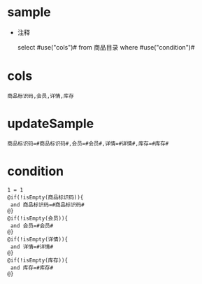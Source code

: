 sample
===
* 注释

	select #use("cols")# from 商品目录  where  #use("condition")#

cols
===
	商品标识码,会员,详情,库存

updateSample
===
	
	商品标识码=#商品标识码#,会员=#会员#,详情=#详情#,库存=#库存#

condition
===

	1 = 1  
	@if(!isEmpty(商品标识码)){
	 and 商品标识码=#商品标识码#
	@}
	@if(!isEmpty(会员)){
	 and 会员=#会员#
	@}
	@if(!isEmpty(详情)){
	 and 详情=#详情#
	@}
	@if(!isEmpty(库存)){
	 and 库存=#库存#
	@}
	
	